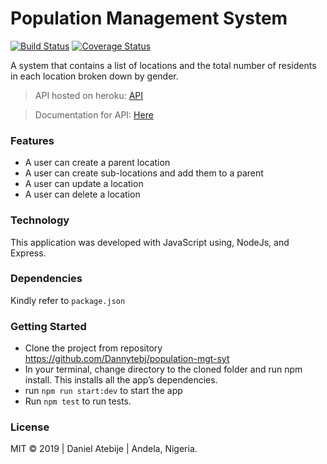 # Population Management System

[![Build Status](https://travis-ci.org/Dannytebj/population-mgt-syt.svg?branch=master)](https://travis-ci.org/Dannytebj/population-mgt-syt) [![Coverage Status](https://coveralls.io/repos/github/Dannytebj/population-mgt-syt/badge.svg?branch=master)](https://coveralls.io/github/Dannytebj/population-mgt-syt?branch=master)

A system that contains a list of locations and the total number of residents in each location broken down by gender.

> API hosted on heroku: [API](https://population-mgt.herokuapp.com/)

> Documentation for API: [Here](https://documenter.getpostman.com/view/2091261/RztrJ6HE) 

### Features
- A user can create a parent location
- A user can create sub-locations and add them to a parent
- A user can update a location
- A user can delete a location

### Technology
This application was developed with JavaScript using, NodeJs, and Express.

### Dependencies
Kindly refer to `package.json`

### Getting Started
- Clone the project from repository https://github.com/Dannytebj/population-mgt-syt  
- In your terminal, change directory to the cloned folder and run npm install. This installs all the app’s dependencies. 
- run `npm run start:dev` to start the app
- Run `npm test` to run tests.

### License
MIT © 2019 | Daniel Atebije | Andela, Nigeria.
